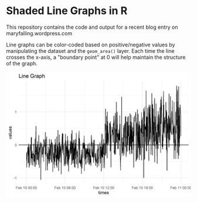 # Shaded Line Graphs in R

This repository contains the code and output for a recent blog entry on maryfalling.wordpress.com

Line graphs can be color-coded based on positive/negative values by manipulating the dataset and the `geom_area()` layer. Each time the line crosses the x-axis, a "boundary point" at 0 will help maintain the structure of the graph.


![Line Graph Progression](output/linegraph.gif)
